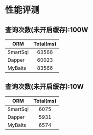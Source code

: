 # 性能评测

## 查询次数(未开启缓存):100W

| ORM | Total(ms) |
| --- | :---: |
| SmartSql | 63568 |
| Dapper | 60023 |
| MyBaits | 83566 |

## 查询次数(未开启缓存):10W

| ORM | Total(ms) |
| --- | :---: |
| SmartSql | 6075 |
| Dapper | 5931 |
| MyBaits | 6574 |